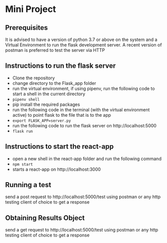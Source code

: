 # Mini Project

## Prerequisites

It is advised to have a version of python 3.7 or above on the system and a Virtual Environment to run the flask development server.
A recent version of postman is preferred to test the server via HTTP 

## Instructions to run the flask server

 - Clone the repository
 - change directory to the Flask_app folder
 - run the virtual environment, if using pipenv, run the following code to start a shell in the current directory
 - `pipenv shell`
 -  pip install the required packages
 - run the following code in the terminal (with the virtual environment active) to point flask to the file that is to the app
 -  `export FLASK_APP=server.py`
 - run the following code to run the flask server on http://localhost:5000
 - `flask run`
 ## Instructions to start the react-app
 
 - open a new shell in the react-app folder and run the following command
 - `npm start`
 - starts a react-app on http://localhost:3000

## Running a test
send a post request to http://localhost:5000/test using postman or any http testing client of choice to get a response 
## Obtaining Results Object
send a get request to http://localhost:5000/test using postman or any http testing client of choice to get a response
